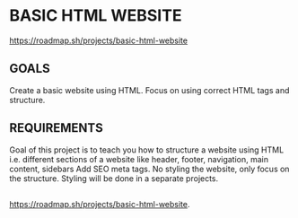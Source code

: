 # BASIC HTML WEBSITE
https://roadmap.sh/projects/basic-html-website
## GOALS

Create a basic website using HTML. Focus on using correct HTML tags and structure.

## REQUIREMENTS

Goal of this project is to teach you how to structure a website using HTML i.e. different sections of a website like 
header,
footer, 
navigation,
main content, 
sidebars 
Add SEO meta tags. 
No styling the website, only focus on the structure. 
Styling will be done in a separate projects.


##
https://roadmap.sh/projects/basic-html-website.
